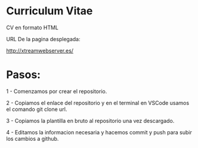 # Curriculum Vitae
CV en formato HTML

URL De la pagina desplegada:

http://xtreamwebserver.es/

# Pasos:

1 - Comenzamos por crear el repositorio.

2 - Copiamos el enlace del repositorio y en el terminal en VSCode usamos el comando git clone url.

3 - Copiamos la plantilla en bruto al repositorio una vez descargado.

4 - Editamos la informacion necesaria y hacemos commit y push para subir los cambios a github.
